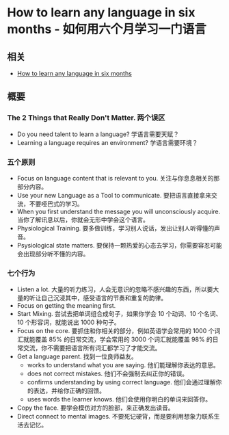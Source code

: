 # How to learn any language in six months - 如何用六个月学习一门语言

## 相关

- [How to learn any language in six months](https://www.youtube.com/watch?v=d0yGdNEWdn0)

## 概要

### The 2 Things that Really Don't Matter. 两个误区

- Do you need talent to learn a language? 学语言需要天赋？
- Learning a language requires an environment? 学语言需要环境？

### 五个原则

- Focus on language content that is relevant to you. 关注与你息息相关的那部分内容。
- Use your new Language as a Tool to communicate. 要把语言直接拿来交流，不要哑巴式的学习。
- When you first understand the message you will unconsciously acquire. 当你了解讯息以后，你就会无形中学会这个语言。
- Physiological Training. 要多做训练，学习别人说话，发出让别人听得懂的声音。
- Psysiological state matters. 要保持一颗热爱的心态去学习，你需要容忍可能会出现部分听不懂的内容。

### 七个行为

- Listen a lot. 大量的听力练习，人会无意识的忽略不感兴趣的东西，所以要大量的听让自己沉浸其中，感受语言的节奏和重复的韵律。
- Focus on getting the meaning first.
- Start Mixing. 尝试去把单词组合成句子，如果你学会 10 个动词、10 个名词、10 个形容词，就能说出 1000 种句子。
- Focus on the core. 要抓住和你相关的部分，例如英语学会常用的 1000 个词汇就能覆盖 85% 的日常交流，学会常用的 3000 个词汇就能覆盖 98% 的日常交流，你不需要把语言所有词汇都学习了才能交流。
- Get a language parent. 找到一位良师益友。
  - works to understand what you are saying. 他们能理解你表达的意思。
  - does not correct mistakes. 他们不会强制去纠正你的错误。
  - confirms understanding by using correct language. 他们会通过理解你的表达，并给你正确的回馈。
  - uses words the learner knows. 他们会使用你明白的单词来回答你。
- Copy the face. 要学会模仿对方的脸部，来正确发出读音。
- Direct connect to mental images. 不要死记硬背，而是要利用想象力联系生活去记忆。
